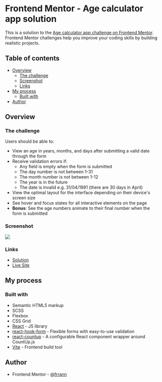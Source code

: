 # Frontend Mentor - Age calculator app solution

This is a solution to the [Age calculator app challenge on Frontend Mentor](https://www.frontendmentor.io/challenges/age-calculator-app-dF9DFFpj-Q). Frontend Mentor challenges help you improve your coding skills by building realistic projects. 

## Table of contents

- [Overview](#overview)
  - [The challenge](#the-challenge)
  - [Screenshot](#screenshot)
  - [Links](#links)
- [My process](#my-process)
  - [Built with](#built-with)
- [Author](#author)

## Overview

### The challenge

Users should be able to:

- View an age in years, months, and days after submitting a valid date through the form
- Receive validation errors if:
  - Any field is empty when the form is submitted
  - The day number is not between 1-31
  - The month number is not between 1-12
  - The year is in the future
  - The date is invalid e.g. 31/04/1991 (there are 30 days in April)
- View the optimal layout for the interface depending on their device's screen size
- See hover and focus states for all interactive elements on the page
- **Bonus**: See the age numbers animate to their final number when the form is submitted

### Screenshot

![](./public/screenshot.jpg)

### Links

- [Solution](https://your-solution-url.com)
- [Live Site](https://frrann-age-calculator-app.netlify.app/)

## My process

### Built with

- Semantic HTML5 markup
- SCSS
- Flexbox
- CSS Grid
- [React](https://reactjs.org/) - JS library
- [react-hook-form](https://www.npmjs.com/package/react-hook-form) - Flexible forms with easy-to-use validation
- [react-countup](https://www.npmjs.com/package/react-countup) - A configurable React component wrapper around CountUp.js
- [Vite](https://vitejs.dev/) - Frontend build tool

## Author

- Frontend Mentor - [@frrann](https://www.frontendmentor.io/profile/frrann)
